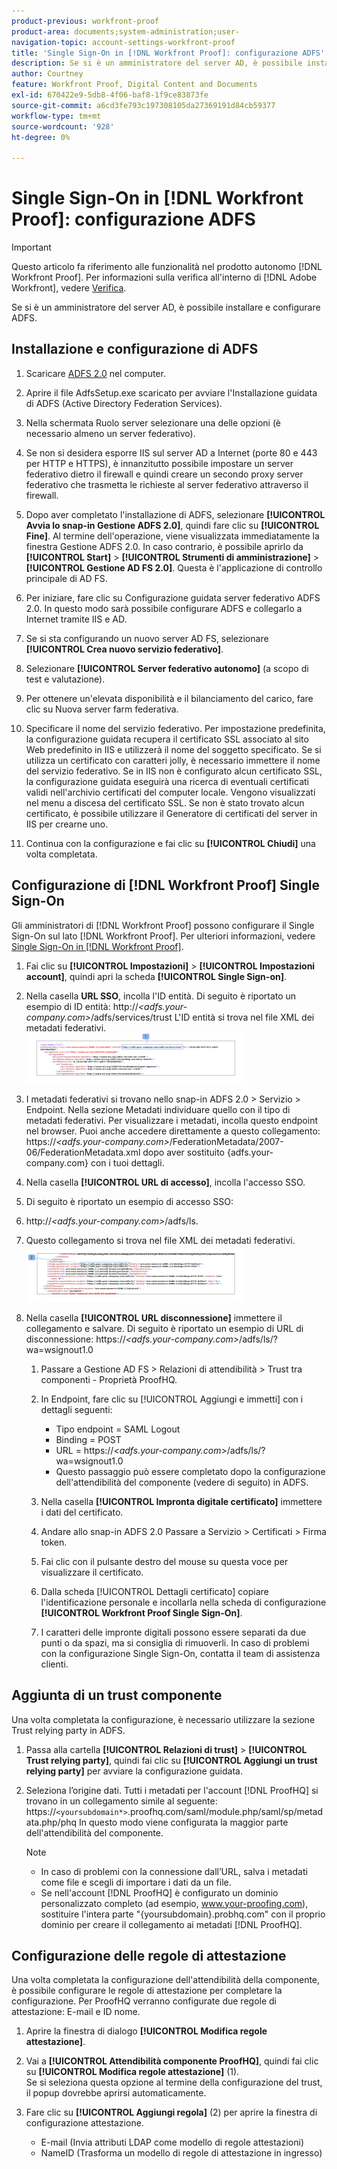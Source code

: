 ```yaml
---
product-previous: workfront-proof
product-area: documents;system-administration;user-
navigation-topic: account-settings-workfront-proof
title: 'Single Sign-On in [!DNL Workfront Proof]: configurazione ADFS'
description: Se si è un amministratore del server AD, è possibile installare e configurare ADFS.
author: Courtney
feature: Workfront Proof, Digital Content and Documents
exl-id: 670422e9-5db8-4f06-baf8-1f9ce83873fe
source-git-commit: a6cd3fe793c197308105da27369191d84cb59377
workflow-type: tm+mt
source-wordcount: '928'
ht-degree: 0%

---
```


# Single Sign-On in [!DNL Workfront Proof]: configurazione ADFS

>[!IMPORTANT]
>
>Questo articolo fa riferimento alle funzionalità nel prodotto autonomo [!DNL Workfront Proof]. Per informazioni sulla verifica all&#39;interno di [!DNL Adobe Workfront], vedere [Verifica](../../../review-and-approve-work/proofing/proofing.md).

Se si è un amministratore del server AD, è possibile installare e configurare ADFS.

## Installazione e configurazione di ADFS

1. Scaricare [ADFS 2.0](http://www.microsoft.com/en-us/download/details.aspx?id=10909) nel computer.
1. Aprire il file AdfsSetup.exe scaricato per avviare l&#39;Installazione guidata di ADFS (Active Directory Federation Services).
1. Nella schermata Ruolo server selezionare una delle opzioni (è necessario almeno un server federativo).
1. Se non si desidera esporre IIS sul server AD a Internet (porte 80 e 443 per HTTP e HTTPS), è innanzitutto possibile impostare un server federativo dietro il firewall e quindi creare un secondo proxy server federativo che trasmetta le richieste al server federativo attraverso il firewall.
1. Dopo aver completato l&#39;installazione di ADFS, selezionare **[!UICONTROL Avvia lo snap-in Gestione ADFS 2.0]**, quindi fare clic su **[!UICONTROL Fine]**. Al termine dell&#39;operazione, viene visualizzata immediatamente la finestra Gestione ADFS 2.0. In caso contrario, è possibile aprirlo da **[!UICONTROL Start]** > **[!UICONTROL Strumenti di amministrazione]** > **[!UICONTROL Gestione AD FS 2.0]**. Questa è l&#39;applicazione di controllo principale di AD FS.

1. Per iniziare, fare clic su Configurazione guidata server federativo ADFS 2.0.
In questo modo sarà possibile configurare ADFS e collegarlo a Internet tramite IIS e AD.
1. Se si sta configurando un nuovo server AD FS, selezionare **[!UICONTROL Crea nuovo servizio federativo]**.
1. Selezionare **[!UICONTROL Server federativo autonomo]** (a scopo di test e valutazione).

1. Per ottenere un&#39;elevata disponibilità e il bilanciamento del carico, fare clic su Nuova server farm federativa.
1. Specificare il nome del servizio federativo.
Per impostazione predefinita, la configurazione guidata recupera il certificato SSL associato al sito Web predefinito in IIS e utilizzerà il nome del soggetto specificato. Se si utilizza un certificato con caratteri jolly, è necessario immettere il nome del servizio federativo.
Se in IIS non è configurato alcun certificato SSL, la configurazione guidata eseguirà una ricerca di eventuali certificati validi nell&#39;archivio certificati del computer locale. Vengono visualizzati nel menu a discesa del certificato SSL. Se non è stato trovato alcun certificato, è possibile utilizzare il Generatore di certificati del server in IIS per crearne uno.

1. Continua con la configurazione e fai clic su **[!UICONTROL Chiudi]** una volta completata.

## Configurazione di [!DNL Workfront Proof] Single Sign-On

Gli amministratori di [!DNL Workfront Proof] possono configurare il Single Sign-On sul lato [!DNL Workfront Proof]. Per ulteriori informazioni, vedere [Single Sign-On in [!DNL Workfront Proof]](../../../workfront-proof/wp-acct-admin/managing-security/single-sign-on-overview.md).

1. Fai clic su **[!UICONTROL Impostazioni]** > **[!UICONTROL Impostazioni account]**, quindi apri la scheda **[!UICONTROL Single Sign-on]**.

1. Nella casella **URL SSO**, incolla l&#39;ID entità.
Di seguito è riportato un esempio di ID entità:
http://*&lt;adfs.your-company.com>*/adfs/services/trust
L&#39;ID entità si trova nel file XML dei metadati federativi.
   ![ProofHQ_configuration_02.png](assets/proofhq-configuration-02-350x80.png)

1. I metadati federativi si trovano nello snap-in ADFS 2.0 > Servizio > Endpoint. Nella sezione Metadati individuare quello con il tipo di metadati federativi. Per visualizzare i metadati, incolla questo endpoint nel browser. Puoi anche accedere direttamente a questo collegamento: https://*&lt;adfs.your-company.com>*/FederationMetadata/2007-06/FederationMetadata.xml dopo aver sostituito {adfs.your-company.com} con i tuoi dettagli.
1. Nella casella **[!UICONTROL URL di accesso]**, incolla l&#39;accesso SSO.
1. Di seguito è riportato un esempio di accesso SSO:
1. http://*&lt;adfs.your-company.com>*/adfs/ls.
1. Questo collegamento si trova nel file XML dei metadati federativi.
   ![ProofHQ_configuration_03.png](assets/proofhq-configuration-03-350x90.png)

1. Nella casella **[!UICONTROL URL disconnessione]** immettere il collegamento e salvare.
Di seguito è riportato un esempio di URL di disconnessione:
https://*&lt;adfs.your-company.com>*/adfs/ls/?wa=wsignout1.0

   1. Passare a Gestione AD FS > Relazioni di attendibilità > Trust tra componenti - Proprietà ProofHQ.
   1. In Endpoint, fare clic su [!UICONTROL Aggiungi e immetti] con i dettagli seguenti:

      * Tipo endpoint = SAML Logout
      * Binding = POST
      * URL = https://*&lt;adfs.your-company.com*>/adfs/ls/?wa=wsignout1.0
      * Questo passaggio può essere completato dopo la configurazione dell&#39;attendibilità del componente (vedere di seguito) in ADFS.
   1. Nella casella **[!UICONTROL Impronta digitale certificato]** immettere i dati del certificato.
   1. Andare allo snap-in ADFS 2.0 Passare a Servizio > Certificati > Firma token.
   1. Fai clic con il pulsante destro del mouse su questa voce per visualizzare il certificato.
   1. Dalla scheda [!UICONTROL Dettagli certificato] copiare l&#39;identificazione personale e incollarla nella scheda di configurazione **[!UICONTROL Workfront Proof Single Sign-On]**.

   1. I caratteri delle impronte digitali possono essere separati da due punti o da spazi, ma si consiglia di rimuoverli. In caso di problemi con la configurazione Single Sign-On, contatta il team di assistenza clienti.


## Aggiunta di un trust componente

Una volta completata la configurazione, è necessario utilizzare la sezione Trust relying party in ADFS.

1. Passa alla cartella **[!UICONTROL Relazioni di trust]** > **[!UICONTROL Trust relying party]**, quindi fai clic su **[!UICONTROL Aggiungi un trust relying party]** per avviare la configurazione guidata.

1. Seleziona l’origine dati.
Tutti i metadati per l&#39;account [!DNL ProofHQ] si trovano in un collegamento simile al seguente:
https://`<yoursubdomain*>`.proofhq.com/saml/module.php/saml/sp/metadata.php/phq
In questo modo viene configurata la maggior parte dell&#39;attendibilità del componente.

   >[!NOTE]
   >
   >* In caso di problemi con la connessione dall’URL, salva i metadati come file e scegli di importare i dati da un file.
   >* Se nell&#39;account [!DNL ProofHQ] è configurato un dominio personalizzato completo (ad esempio, www.your-proofing.com), sostituire l&#39;intera parte &quot;{yoursubdomain}.probhq.com&quot; con il proprio dominio per creare il collegamento ai metadati [!DNL ProofHQ].


## Configurazione delle regole di attestazione

Una volta completata la configurazione dell&#39;attendibilità della componente, è possibile configurare le regole di attestazione per completare la configurazione. Per ProofHQ verranno configurate due regole di attestazione: E-mail e ID nome.

1. Aprire la finestra di dialogo **[!UICONTROL Modifica regole attestazione]**.
1. Vai a **[!UICONTROL Attendibilità componente ProofHQ]**, quindi fai clic su **[!UICONTROL Modifica regole attestazione]** (1).\
   Se si seleziona questa opzione al termine della configurazione del trust, il popup dovrebbe aprirsi automaticamente.

1. Fare clic su **[!UICONTROL Aggiungi regola]** (2) per aprire la finestra di configurazione attestazione.

   * E-mail (Invia attributi LDAP come modello di regole attestazioni)
   * NameID (Trasforma un modello di regole di attestazione in ingresso)
